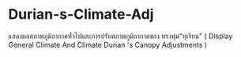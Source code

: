 # Durian-s-Climate-Adj
แสดงผลสภาพภูมิอากาศทั่วไปและการปรับสภาพภูมิอากาศของ ทรงพุ่ม"ทุเรียน"
( Display General Climate And Climate Durian 's Canopy Adjustments )
